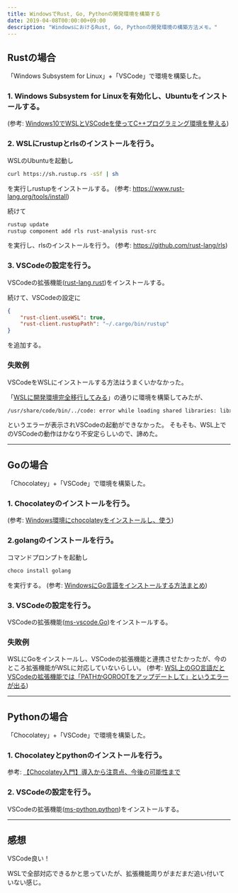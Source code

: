 ```yaml
---
title: WindowsでRust, Go, Pythonの開発環境を構築する
date: 2019-04-08T00:00:00+09:00
description: "WindowsにおけるRust, Go, Pythonの開発環境の構築方法メモ。"
---
```


## Rustの場合

「Windows Subsystem for Linux」+「VSCode」で環境を構築した。

### 1. Windows Subsystem for Linuxを有効化し、Ubuntuをインストールする。

(参考: [Windows10でWSLとVSCodeを使ってC++プログラミング環境を整える](https://qiita.com/yo_kanyukari/items/37421f497b7ffaa75502))

### 2. WSLにrustupとrlsのインストールを行う。

WSLのUbuntuを起動し

```sh
curl https://sh.rustup.rs -sSf | sh
```

を実行しrustupをインストールする。 (参考: <https://www.rust-lang.org/tools/install>)

続けて

```sh
rustup update
rustup component add rls rust-analysis rust-src
```

を実行し、rlsのインストールを行う。 (参考: <https://github.com/rust-lang/rls>)

### 3. VSCodeの設定を行う。

VSCodeの拡張機能([rust-lang.rust](https://marketplace.visualstudio.com/items?itemName=rust-lang.rust))をインストールする。

続けて、VSCodeの設定に

```json
{
    "rust-client.useWSL": true,
    "rust-client.rustupPath": "~/.cargo/bin/rustup"
}
```

を追加する。

### 失敗例

VSCodeをWSLにインストールする方法はうまくいかなかった。

「[WSLに開発環境完全移行してみる](https://qiita.com/LeftLetter/items/0eda1834a46c3b3bff60)」の通りに環境を構築してみたが、

```txt
/usr/share/code/bin/../code: error while loading shared libraries: libx11-xcb.so.1: cannot open shared object file ～
```

というエラーが表示されVSCodeの起動ができなかった。
そもそも、WSL上でのVSCodeの動作はかなり不安定らしいので、諦めた。

-----

## Goの場合

「Chocolatey」+「VSCode」で環境を構築した。

### 1. Chocolateyのインストールを行う。

(参考: [Windows環境にchocolateyをインストールし、使う](https://qiita.com/Koutaru/items/41a87ea4004fa685de55))

### 2.golangのインストールを行う。

コマンドプロンプトを起動し

```sh
choco install golang
```

を実行する。 (参考: [WindowsにGo言語をインストールする方法まとめ](https://qiita.com/yoskeoka/items/0dcc62a07bf5eb48dc4b))

### 3. VSCodeの設定を行う。

VSCodeの拡張機能([ms-vscode.Go](https://marketplace.visualstudio.com/items?itemName=ms-vscode.Go))をインストールする。

### 失敗例

WSLにGoをインストールし、VSCodeの拡張機能と連携させたかったが、今のところ拡張機能がWSLに対応していないらしい。 (参考: [WSL上のGO言語だとVSCodeの拡張機能では「PATHかGOROOTをアップデートして」というエラーが出る](https://qiita.com/aoshimanoa/items/af79929256078fe2f611))

-----

## Pythonの場合

「Chocolatey」+「VSCode」で環境を構築した。

### 1. Chocolateyとpythonのインストールを行う。

参考: [【Chocolatey入門】導入から注意点、今後の可能性まで](https://qiita.com/kangetsu121/items/b6352b547cd32e71bc65)

### 2. VSCodeの設定を行う。

VSCodeの拡張機能([ms-python.python](https://marketplace.visualstudio.com/itemdetails?itemName=ms-python.python))をインストールする。

-----

## 感想

VSCode良い！

WSLで全部対応できるかと思っていたが、拡張機能周りがまだまだ追い付いていない感じ。
